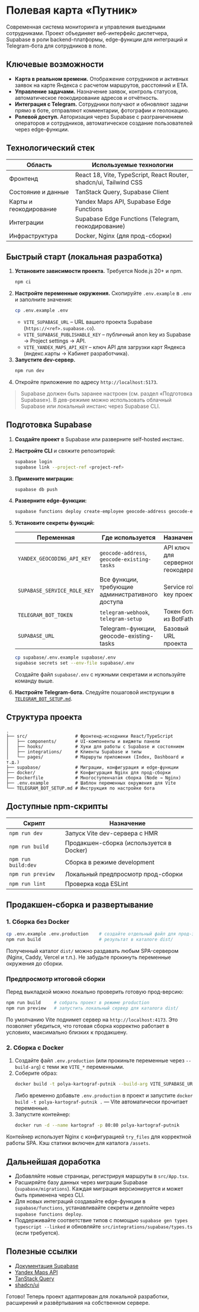 # Полевая карта «Путник»

Современная система мониторинга и управления выездными сотрудниками. Проект объединяет веб-интерфейс диспетчера, Supabase в роли backend-платформы, edge-функции для интеграций и Telegram-бота для сотрудников в поле.

## Ключевые возможности

- **Карта в реальном времени.** Отображение сотрудников и активных заявок на карте Яндекса с расчетом маршрутов, расстояний и ETA.
- **Управление задачами.** Назначение заявок, контроль статусов, автоматическое геокодирование адресов и отчётность.
- **Интеграция с Telegram.** Сотрудники получают и обновляют задачи прямо в боте, отправляют комментарии, фотографии и геолокацию.
- **Ролевой доступ.** Авторизация через Supabase с разграничением операторов и сотрудников, автоматическое создание пользователей через edge-функции.

## Технологический стек

| Область              | Используемые технологии |
|----------------------|--------------------------|
| Фронтенд             | React 18, Vite, TypeScript, React Router, shadcn/ui, Tailwind CSS |
| Состояние и данные   | TanStack Query, Supabase Client |
| Карты и геокодирование | Yandex Maps API, Supabase Edge Functions |
| Интеграции           | Supabase Edge Functions (Telegram, геокодирование) |
| Инфраструктура       | Docker, Nginx (для прод-сборки)

## Быстрый старт (локальная разработка)

1. **Установите зависимости проекта.** Требуется Node.js 20+ и npm.
   ```bash
   npm ci
   ```
2. **Настройте переменные окружения.** Скопируйте `.env.example` в `.env` и заполните значения:
   ```bash
   cp .env.example .env
   ```
   - `VITE_SUPABASE_URL` – URL вашего проекта Supabase (`https://<ref>.supabase.co`).
   - `VITE_SUPABASE_PUBLISHABLE_KEY` – публичный anon key из Supabase → Project settings → API.
   - `VITE_YANDEX_MAPS_API_KEY` – ключ API для загрузки карт Яндекса (яндекс.карты → Кабинет разработчика).
3. **Запустите dev-сервер.**
   ```bash
   npm run dev
   ```
4. Откройте приложение по адресу `http://localhost:5173`.

> Supabase должен быть заранее настроен (см. раздел «Подготовка Supabase»). В дев-режиме можно использовать облачный Supabase или локальный инстанс через Supabase CLI.

## Подготовка Supabase

1. **Создайте проект** в Supabase или разверните self-hosted инстанс.
2. **Настройте CLI** и свяжите репозиторий:
   ```bash
   supabase login
   supabase link --project-ref <project-ref>
   ```
3. **Примените миграции:**
   ```bash
   supabase db push
   ```
4. **Разверните edge-функции:**
   ```bash
   supabase functions deploy create-employee geocode-address geocode-existing-tasks telegram-webhook telegram-setup
   ```
5. **Установите секреты функций:**

   | Переменная                         | Где используется                                     | Назначение |
   |------------------------------------|------------------------------------------------------|------------|
   | `YANDEX_GEOCODING_API_KEY`         | `geocode-address`, `geocode-existing-tasks`          | API ключ для серверного геокодера |
   | `SUPABASE_SERVICE_ROLE_KEY`        | Все функции, требующие административного доступа     | Service role key проекта |
   | `TELEGRAM_BOT_TOKEN`               | `telegram-webhook`, `telegram-setup`                 | Токен бота из BotFather |
   | `SUPABASE_URL`                     | Telegram-функции, geocode-existing-tasks             | Базовый URL проекта |

   ```bash
   cp supabase/.env.example supabase/.env
   supabase secrets set --env-file supabase/.env
   ```
   Создайте файл `supabase/.env` с нужными секретами и используйте команду выше.

6. **Настройте Telegram-бота.** Следуйте пошаговой инструкции в [`TELEGRAM_BOT_SETUP.md`](./TELEGRAM_BOT_SETUP.md).

## Структура проекта

```
.
├── src/                  # Фронтенд-исходники React/TypeScript
│   ├── components/       # UI-компоненты и виджеты панели
│   ├── hooks/            # Хуки для работы с Supabase и состоянием
│   ├── integrations/     # Клиенты Supabase и типы
│   └── pages/            # Маршруты приложения (Index, Dashboard и т.д.)
├── supabase/             # Миграции, конфигурация и edge-функции
├── docker/               # Конфигурация Nginx для прод-сборки
├── Dockerfile            # Многоступенчатая сборка (Node → Nginx)
├── .env.example          # Шаблон переменных окружения для Vite
└── TELEGRAM_BOT_SETUP.md # Инструкция по настройке бота
```

## Доступные npm-скрипты

| Скрипт          | Назначение |
|-----------------|------------|
| `npm run dev`   | Запуск Vite dev-сервера с HMR |
| `npm run build` | Продакшен-сборка (используется в Docker) |
| `npm run build:dev` | Сборка в режиме development |
| `npm run preview` | Локальный предпросмотр прод-сборки |
| `npm run lint`  | Проверка кода ESLint |

## Продакшен-сборка и развертывание

### 1. Сборка без Docker

```bash
cp .env.example .env.production    # создайте отдельный файл для прод-значений
npm run build                      # результат в каталоге dist/
```

Полученный каталог `dist/` можно раздавать любым SPA-сервером (Nginx, Caddy, Vercel и т.п.). Не забудьте прокинуть переменные окружения до сборки.

### Предпросмотр итоговой сборки

Перед выкладкой можно локально проверить готовую прод-версию:

```bash
npm run build     # собрать проект в режиме production
npm run preview   # запустить локальный сервер для каталога dist/
```

По умолчанию Vite поднимет сервер на `http://localhost:4173`. Это позволяет убедиться, что готовая сборка корректно работает в условиях, максимально близких к продакшену.

### 2. Сборка с Docker

1. Создайте файл `.env.production` (или прокиньте переменные через `--build-arg`) с теми же `VITE_*` переменными.
2. Соберите образ:
   ```bash
   docker build -t polya-kartograf-putnik --build-arg VITE_SUPABASE_URL=... --build-arg VITE_SUPABASE_PUBLISHABLE_KEY=... --build-arg VITE_YANDEX_MAPS_API_KEY=... .
   ```
   Либо временно добавьте `.env.production` в проект и запустите `docker build -t polya-kartograf-putnik .` — Vite автоматически прочитает переменные.
3. Запустите контейнер:
   ```bash
   docker run -d --name kartograf -p 80:80 polya-kartograf-putnik
   ```

Контейнер использует Nginx с конфигурацией `try_files` для корректной работы SPA. Кэш статики включен для каталога `/assets`.

## Дальнейшая доработка

- Добавляйте новые страницы, регистрируя маршруты в `src/App.tsx`.
- Расширяйте базу данных через миграции Supabase (`supabase/migrations`). Каждая миграция версионируется и может быть применена через CLI.
- Для новых интеграций создавайте edge-функции в `supabase/functions`, устанавливайте секреты и деплойте через `supabase functions deploy`.
- Поддерживайте соответствие типов с помощью `supabase gen types typescript --linked` и обновляйте `src/integrations/supabase/types.ts` (если требуется).

## Полезные ссылки

- [Документация Supabase](https://supabase.com/docs)
- [Yandex Maps API](https://developer.tech.yandex.ru/services/)
- [TanStack Query](https://tanstack.com/query/v5/docs/overview)
- [shadcn/ui](https://ui.shadcn.com/)

Готово! Теперь проект адаптирован для локальной разработки, расширений и развёртывания на собственном сервере.
